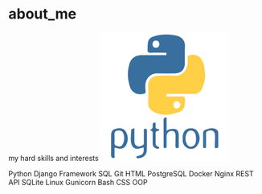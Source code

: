 # about_me
my hard skills and interests
![Python](https://github.com/devicons/devicon/blob/master/icons/python/python-original-wordmark.svg)

Python
Django Framework
SQL
Git
HTML
PostgreSQL
Docker
Nginx
REST API
SQLite
Linux
Gunicorn
Bash
CSS
OOP
